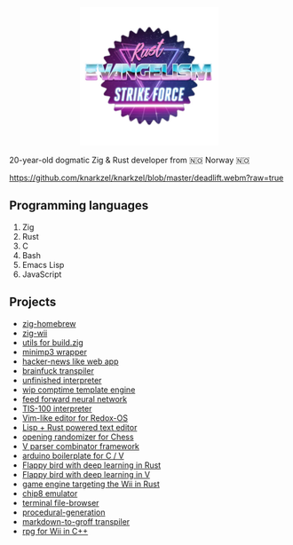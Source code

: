 <p align="center">
  <img width="250" height="250" src="strikeforce.jpg">
</p>

20-year-old dogmatic Zig & Rust developer from 🇳🇴 Norway 🇳🇴

https://github.com/knarkzel/knarkzel/blob/master/deadlift.webm?raw=true

## Programming languages

1. Zig
2. Rust
3. C
4. Bash
5. Emacs Lisp
6. JavaScript

## Projects

- [zig-homebrew](https://github.com/zig-homebrew)
- [zig-wii](https://github.com/zig-wii)
- [utils for build.zig](https://github.com/knarkzel/utils)
- [minimp3 wrapper](https://github.com/knarkzel/minimp3)
- [hacker-news like web app](https://github.com/knarkzel/elixir)
- [brainfuck transpiler](https://github.com/knarkzel/bf)
- [unfinished interpreter](https://github.com/knarkzel/klang)
- [wip comptime template engine](https://github.com/knarkzel/zailfish)
- [feed forward neural network](https://github.com/knarkzel/feed_forward)
- [TIS-100 interpreter](https://github.com/knarkzel/assembly-spec)
- [Vim-like editor for Redox-OS](https://github.com/knarkzel/red)
- [Lisp + Rust powered text editor](https://github.com/knarkzel/crispmacs)
- [opening randomizer for Chess](https://github.com/knarkzel/chess-randomizer)
- [V parser combinator framework](https://github.com/knarkzel/vom)
- [arduino boilerplate for C / V](https://github.com/knarkzel/arduino)
- [Flappy bird with deep learning in Rust](https://github.com/knarkzel/flappy-bird-bevy)
- [Flappy bird with deep learning in V](https://github.com/knarkzel/vbird)
- [game engine targeting the Wii in Rust](https://github.com/knarkzel/ogc-engine)
- [chip8 emulator](https://github.com/knarkzel/chip8)
- [terminal file-browser](https://github.com/knarkzel/rrr)
- [procedural-generation](https://github.com/knarkzel/procedural-generation)
- [markdown-to-groff transpiler](https://github.com/knarkzel/groffer)
- [rpg for Wii in C++](https://github.com/knarkzel/rogue-wii)

